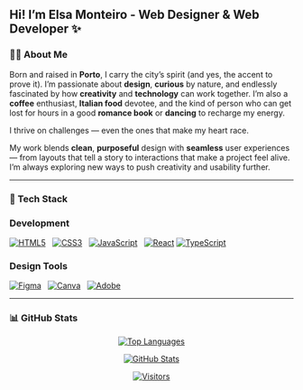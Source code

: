 <div align="center">
  <a href="#">
    <img class="image" src="header.svg" alt="">
  </a>
</div>

## Hi! I’m Elsa Monteiro - Web Designer & Web Developer ✨

### 🧑‍💻 About Me

Born and raised in **Porto**, I carry the city’s spirit (and yes, the accent to prove it). I’m passionate about **design**, **curious** by nature, and endlessly fascinated by how **creativity** and **technology** can work together. I’m also a **coffee** enthusiast, **Italian food** devotee, and the kind of person who can get lost for hours in a good **romance book** or **dancing** to recharge my energy. 

I thrive on challenges — even the ones that make my heart race.

My work blends **clean**, **purposeful** design with **seamless** user experiences — from layouts that tell a story to interactions that make a project feel alive. I’m always exploring new ways to push creativity and usability further.


---

### 🧰 Tech Stack

### Development
[![HTML5](https://img.shields.io/badge/HTML5-E34F26?style=flat&logo=html5&logoColor=white)](https://en.wikipedia.org/wiki/HTML5)
&nbsp;
[![CSS3](https://img.shields.io/badge/CSS3-1572B6?style=flat&logo=css3&logoColor=white)](https://en.wikipedia.org/wiki/CSS)
&nbsp;
[![JavaScript](https://img.shields.io/badge/JavaScript-F7DF1E?style=flat&logo=javascript&logoColor=black)](https://en.wikipedia.org/wiki/JavaScript)
&nbsp;
[![React](https://img.shields.io/badge/React-20232A?style=flat&logo=react&logoColor=61DAFB)](https://react.dev/)
[![TypeScript](https://img.shields.io/badge/TypeScript-3178C6?style=flat&logo=typescript&logoColor=white)](https://www.typescriptlang.org/)

### Design Tools
[![Figma](https://img.shields.io/badge/Figma-F24E1E?style=flat&logo=figma&logoColor=white)](https://www.figma.com/)
&nbsp;
[![Canva](https://img.shields.io/badge/Canva-00C4CC?style=flat&logo=canva&logoColor=white)](https://www.canva.com/)
&nbsp;
[![Adobe](https://img.shields.io/badge/Adobe-FF0000?style=flat&logo=adobe&logoColor=white)](https://www.adobe.com/)


---

### 📊 GitHub Stats


<div align="center">

[![Top Languages](https://github-readme-stats.vercel.app/api/top-langs/?username=elsacmonteiro&layout=donut&theme=github_dark&langs_count=10)](#)

[![GitHub Stats](https://github-readme-stats.vercel.app/api?username=elsacmonteiro&show_icons=true&theme=github_dark&count_private=true)](#)

[![Visitors](https://visitor-badge.laobi.icu/badge?page_id=elsacmonteiro)](#)

</div>
